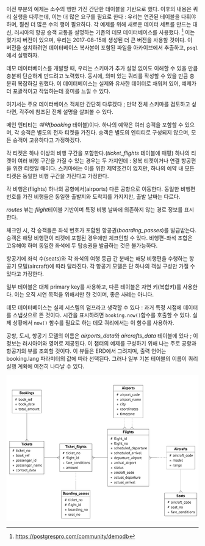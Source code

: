 
이전 부분의 예제는 소수의 행만 가진 간단한 테이블을 기반으로 했다. 이후의 내용은 쿼리 실행을 다루는데, 이는 더 많은 요구를 필요로 한다 : 
우리는 연관된 테이블을 다뤄야 하며, 훨씬 더 많은 수의 행이 필요하다. 각 예제를 위해 새로운 데이터 세트를 만드는 대신, 러시아의 항공 승객 교통을 설명하는 기존의 데모 데이터베이스를 사용했다. [^1] 이는 몇가지 버전이 있으며, 우리는 2017-08-15에 생성된 더 큰 버전을 사용할 것이다. 이 버전을 설치하려면 데이터베이스 복사본이 포함된 파일을 아카이브에서 추출하고, `psql`에서 실행하자.

데모 데이터베이스를 개발할 때, 우리는 스키마가 추가 설명 없이도 이해할 수 있을 만큼 충분히 단순하게 만드려고 노력했다. 동시에, 의미 있는 쿼리를 작성할 수 있을 만큼 충분히 복잡하길 원했다.
이 데이터베이스는 실제와 유사한 데이터로 채워져 있어, 예제가 더 포괄적이고 작업하는데 흥미를 느낄 수 있다.

여기서는 주요 데이터베이스 객체만 간단히 다루겠다 ; 만약 전체 스키마를 검토하고 싶다면, 각주에 참조된 전체 설명을 살펴볼 수 있다.

메인 엔티티는 *예약*(*booking* 테이블)이다. 하나의 예약은 여러 승객을 포함할 수 있으며, 각 승객은 별도의 전자 티켓을 가진다.
승객은 별도의 엔티티로 구성되지 않으며, 모든 승객이 고유하다고 가정하겠다.

각 티켓은 하나 이상의 비행 구간을 포함한다.(*ticket_flights* 테이블에 매핑)
하나의 티켓이 여러 비행 구간을 가질 수 있는 경우는 두 가지인데 : 왕복 티켓이거나 연결 항공편을 위한 티켓일 때이다.
스키마에는 이를 위한 제약조건이 없지만, 하나의 예약 내 모든 티켓은 동일한 비행 구간을 가진다고 가정한다.

각 비행은(flights) 하나의 공항에서(airports) 다른 공항으로 이동한다. 동일한 비행편 번호를 가진 비행들은 동일한 출발지와 도착지를 가지지만, 출발 날짜는 다르다.

*routes* 뷰는 *flight*테이블 기반이며 특정 비행 날짜에 의존하지 않는 경로 정보를 표시한다.

체크인 시, 각 승객들은 좌석 번호가 포함된 항공권(*boarding_passes*)를 발급받는다. 승객은 해당 비행편이 티켓에 포함된 경우에만 체크인할 수 있다. 비행편-좌석 조합은 고유해야 하며 동일한 좌석에 두 탑승권을 발급하는 것은 불가능하다.

항공기에 좌석 수(seats)와 각 좌석의 여행 등급 간 분배는 해당 비행편을 수행하는 항공기 모델(aircraft)에 따라 달라진다. 각 항공기 모델은 단 하나의 객실 구성만 가질 수 있다고 가정한다.

일부 테이블은 대체 primary key를 사용하고, 다른 테이블은 자연 키(복합키)를 사용한다. 이는 오직 시연 목적을 위해서만 한 것이며, 좋은 사례는 아니다.

데모 데이터베이스는 실제 시스템의 덤프라고 생각할 수 있다 : 과거 특정 시점에 데이터를 스냅샷으로 뜬 것이다. 시간을 표시하려면 `booking.now()`함수를 호출할 수 있다. 실제 상황에서 `now()` 함수를 필요로 하는 데모 쿼리에서는 이 함수를 사용하자.

공항, 도시, 항공기 모델의 이름은 *airports_data*와 *aircrafts_data* 테이블에 있다 ; 이 정보는 러시아어와 영어로 제공된다.
이 챕터의 예제를 구성하기 위해 나는 주로 공항과 항공기의 뷰를 조회할 것이다. 이 뷰들은 ERD에서 그려지며, 출력 언어는 booking.lang 파라미터의 값에 따라 선택된다. 그러나 일부 기본 테이블의 이름이 쿼리 실행 계획에 여전히 나타날 수 있다.

![](_static/Pasted%20image%2020241015170337.png)

[^1]:https://postgrespro.com/community/demodb
[^2]: 데이터는이거다운받기edu.postgrespro.com/demo-big-en-20170815.zip
